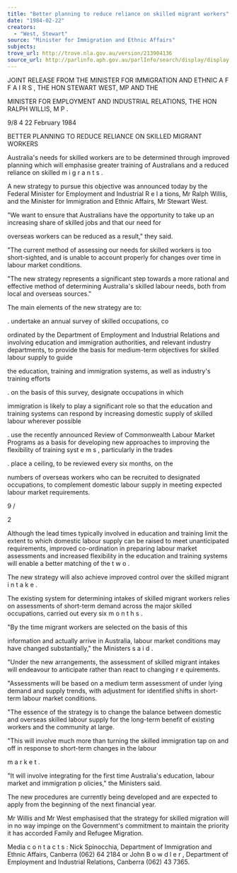 ```yaml
---
title: "Better planning to reduce reliance on skilled migrant workers"
date: "1984-02-22"
creators:
  - "West, Stewart"
source: "Minister for Immigration and Ethnic Affairs"
subjects:
trove_url: http://trove.nla.gov.au/version/213904136
source_url: http://parlinfo.aph.gov.au/parlInfo/search/display/display.w3p;query=Id%3A%22media/pressrel/HPR03002429a%22
---
```


 JOINT RELEASE FROM THE MINISTER  FOR IMMIGRATION AND ETHNIC A F F A I R S , THE HON STEWART WEST, MP AND THE 

 MINISTER FOR EMPLOYMENT AND INDUSTRIAL  RELATIONS, THE HON RALPH WILLIS, M P .

 9/8 4 22 February 1984

 BETTER PLANNING TO REDUCE RELIANCE ON SKILLED MIGRANT WORKERS

 Australia's needs for skilled workers are to be determined  through improved planning which will emphasise greater training  of Australians and a reduced reliance on skilled m i g r a n t s .

 A  new strategy to pursue this objective was announced today by  the Federal Minister for Employment and Industrial R e l a tions, Mr Ralph Willis, and the Minister for Immigration and Ethnic  Affairs, Mr Stewart West.

 "We want to ensure that Australians have the opportunity to take  up an increasing share of skilled jobs and that our need for 

 overseas workers can be reduced as a result," they said.

 "The current method of assessing our needs for skilled workers  is too short-sighted, and is unable to account properly for  changes over time in labour market conditions.

 "The new strategy represents a significant step towards a more  rational and effective method of determining Australia's skilled  labour needs, both from local and overseas sources."

 The main elements of the new strategy are to:

 . undertake an annual survey of skilled occupations, co­

 ordinated by the Department of Employment and Industrial  Relations and involving education and immigration authorities,  and relevant industry departments, to provide the basis for  medium-term objectives for skilled labour supply to guide 

 the education, training and immigration systems, as well  as industry's training efforts

 . on the basis of this survey, designate occupations in which

 immigration is likely to play a significant role so that the  education and training systems can respond by increasing  domestic supply of skilled labour wherever possible

 . use the recently announced Review of Commonwealth Labour Market Programs as a basis for developing new approaches  to improving the flexibility of training syst e m s , particularly  in the trades

 .  place a ceiling, to be reviewed every six months, on the

 numbers of overseas workers who can be recruited to designated  occupations, to complement domestic labour supply in meeting  expected labour market requirements.

 9 /

 2

 Although the lead times typically involved in education and  training limit the extent to which domestic labour supply can be  raised to meet unanticipated requirements, improved co-ordination  in preparing labour market assessments and increased flexibility  in the education and training systems will enable a better  matching of the t w o .

 The new strategy will also achieve improved control over the  skilled migrant i n t a k e .

 The existing system for determining intakes of skilled migrant  workers relies on assessments of short-term demand across the  major skilled occupations, carried out every six m o n t h s .

 "By the time migrant workers are selected on the basis of this 

 information and actually arrive in Australia, labour market  conditions may have changed substantially," the Ministers s a i d .

 "Under the new arrangements, the assessment of skilled migrant  intakes will endeavour to anticipate rather than react to  changing r e quirements.

 "Assessments will be based on a medium term assessment of under­ lying demand and supply trends, with adjustment for identified  shifts in short-term labour market conditions.

 "The essence of the strategy is to change the balance between  domestic and overseas skilled labour supply for the long-term  benefit of existing workers and the community at large.

 "This will involve much more than turning the skilled immigration  tap on and off in response to short-term changes in the labour 

 m a r k e t .

 "It will involve integrating for the first time Australia's  education, labour market and immigration p olicies," the Ministers  said.

 The new procedures are currently being developed and are expected  to apply from the beginning of the next financial year.

 Mr Willis and Mr West emphasised that the strategy for skilled  migration will in no way impinge on the Government's commitment  to maintain the priority it has accorded Family and Refugee  Migration.

 Media c o n t a c t s : Nick Spinocchia, Department of Immigration and Ethnic Affairs, Canberra (062) 64 2184 or  John B o w d l e r , Department of Employment and  Industrial Relations, Canberra (062) 43 7365.

